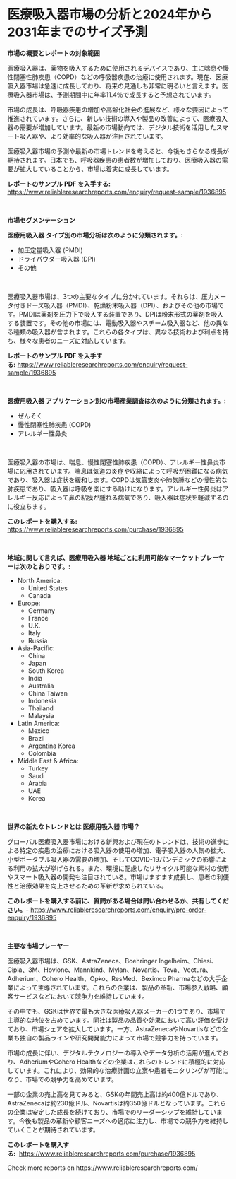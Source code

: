 <p><h1>医療吸入器市場の分析と2024年から2031年までのサイズ予測</h1></p><p><strong>市場の概要とレポートの対象範囲</strong></p>
<p><p>医療吸入器は、薬物を吸入するために使用されるデバイスであり、主に喘息や慢性閉塞性肺疾患（COPD）などの呼吸器疾患の治療に使用されます。現在、医療吸入器市場は急速に成長しており、将来の見通しも非常に明るいと言えます。医療吸入器市場は、予測期間中に年率11.4％で成長すると予想されています。</p><p>市場の成長は、呼吸器疾患の増加や高齢化社会の進展など、様々な要因によって推進されています。さらに、新しい技術の導入や製品の改善によって、医療吸入器の需要が増加しています。最新の市場動向では、デジタル技術を活用したスマート吸入器や、より効率的な吸入器が注目されています。</p><p>医療吸入器市場の予測や最新の市場トレンドを考えると、今後もさらなる成長が期待されます。日本でも、呼吸器疾患の患者数が増加しており、医療吸入器の需要が拡大していることから、市場は着実に成長しています。</p></p>
<p><strong>レポートのサンプル PDF を入手する:</strong> <a href="https://www.reliableresearchreports.com/enquiry/request-sample/1936895">https://www.reliableresearchreports.com/enquiry/request-sample/1936895</a></p>
<p>&nbsp;</p>
<p><strong>市場セグメンテーション</strong></p>
<p><strong>医療用吸入器 タイプ別の市場分析は次のように分類されます。:</strong></p>
<p><ul><li>加圧定量吸入器 (PMDI)</li><li>ドライパウダー吸入器 (DPI)</li><li>その他</li></ul></p>
<p>&nbsp;</p>
<p><p>医療吸入器市場は、3つの主要なタイプに分かれています。それらは、圧力メータ付きドーズ吸入器（PMDI）、乾燥粉末吸入器（DPI）、およびその他の市場です。PMDIは薬剤を圧力下で吸入する装置であり、DPIは粉末形式の薬剤を吸入する装置です。その他の市場には、電動吸入器やスチーム吸入器など、他の異なる種類の吸入器が含まれます。これらの各タイプは、異なる技術および利点を持ち、様々な患者のニーズに対応しています。</p></p>
<p><strong>レポートのサンプル PDF を入手する:</strong>&nbsp;<a href="https://www.reliableresearchreports.com/enquiry/request-sample/1936895">https://www.reliableresearchreports.com/enquiry/request-sample/1936895</a></p>
<p>&nbsp;</p>
<p><strong> 医療用吸入器 アプリケーション別の市場産業調査は次のように分類されます。:</strong></p>
<p><ul><li>ぜんそく</li><li>慢性閉塞性肺疾患 (COPD)</li><li>アレルギー性鼻炎</li></ul></p>
<p>&nbsp;</p>
<p><p>医療吸入器の市場は、喘息、慢性閉塞性肺疾患（COPD）、アレルギー性鼻炎市場に応用されています。喘息は気道の炎症や収縮によって呼吸が困難になる病気であり、吸入器は症状を緩和します。COPDは気管支炎や肺気腫などの慢性的な肺疾患であり、吸入器は呼吸を楽にする助けになります。アレルギー性鼻炎はアレルギー反応によって鼻の粘膜が腫れる病気であり、吸入器は症状を軽減するのに役立ちます。</p></p>
<p><strong>このレポートを購入する:</strong>&nbsp; <a href="https://www.reliableresearchreports.com/purchase/1936895">https://www.reliableresearchreports.com/purchase/1936895</a></p>
<p>&nbsp;</p>
<p><strong>地域に関して言えば、医療用吸入器 地域ごとに利用可能なマーケットプレーヤーは次のとおりです。:</strong></p>
<p><ul>
    <li>
        North America:
        <ul>
            <li>United States</li>
            <li>Canada</li>
        </ul>
    </li>
    <li>
        Europe:
        <ul>
            <li>Germany</li>
            <li>France</li>
            <li>U.K.</li>
            <li>Italy</li>
            <li>Russia</li>
        </ul>
    </li>
    <li>
        Asia-Pacific:
        <ul>
            <li>China</li>
            <li>Japan</li>
            <li>South Korea</li>
            <li>India</li>
            <li>Australia</li>
            <li>China Taiwan</li>
            <li>Indonesia</li>
            <li>Thailand</li>
            <li>Malaysia</li>
        </ul>
    </li>
    <li>
        Latin America:
        <ul>
            <li>Mexico</li>
            <li>Brazil</li>
            <li>Argentina Korea</li>
            <li>Colombia</li>
        </ul>
    </li>
    <li>
        Middle East & Africa:
        <ul>
            <li>Turkey</li>
            <li>Saudi</li>
            <li>Arabia</li>
            <li>UAE</li>
            <li>Korea</li>
        </ul>
    </li>
    </ul></p>
<p>&nbsp;</p>
<p><strong>世界の新たなトレンドとは 医療用吸入器 市場？</strong></p>
<p><p>グローバル医療吸入器市場における新興および現在のトレンドは、技術の進歩による特定の疾患の治療における吸入器の使用の増加、電子吸入器の人気の拡大、小型ポータブル吸入器の需要の増加、そしてCOVID-19パンデミックの影響による利用の拡大が挙げられる。また、環境に配慮したリサイクル可能な素材の使用やスマート吸入器の開発も注目されている。市場はますます成長し、患者の利便性と治療効果を向上させるための革新が求められている。</p></p>
<p><strong>このレポートを購入する前に、質問がある場合は問い合わせるか、共有してください。</strong>- <a href="https://www.reliableresearchreports.com/enquiry/pre-order-enquiry/1936895">https://www.reliableresearchreports.com/enquiry/pre-order-enquiry/1936895</a></p>
<p>&nbsp;</p>
<p><strong>主要な市場プレーヤー</strong></p>
<p><p>医療吸入器市場は、GSK、AstraZeneca、Boehringer Ingelheim、Chiesi、Cipla、3M、Hovione、Mannkind、Mylan、Novartis、Teva、Vectura、Adherium、Cohero Health、Opko、ResMed、Beximco Pharmaなどの大手企業によって主導されています。これらの企業は、製品の革新、市場参入戦略、顧客サービスなどにおいて競争力を維持しています。</p><p>その中でも、GSKは世界で最も大きな医療吸入器メーカーの1つであり、市場で主導的な地位を占めています。同社は製品の品質や効果において高い評価を受けており、市場シェアを拡大しています。一方、AstraZenecaやNovartisなどの企業も独自の製品ラインや研究開発能力によって市場で競争力を持っています。</p><p>市場の成長に伴い、デジタルテクノロジーの導入やデータ分析の活用が進んでおり、AdheriumやCohero Healthなどの企業はこれらのトレンドに積極的に対応しています。これにより、効果的な治療計画の立案や患者モニタリングが可能になり、市場での競争力を高めています。</p><p>一部の企業の売上高を見てみると、GSKの年間売上高は約400億ドルであり、AstraZenecaは約230億ドル、Novartisは約350億ドルとなっています。これらの企業は安定した成長を続けており、市場でのリーダーシップを維持しています。今後も製品の革新や顧客ニーズへの適応に注力し、市場での競争力を維持していくことが期待されています。</p></p>
<p><strong>このレポートを購入する:</strong>&nbsp;&nbsp;<a href="https://www.reliableresearchreports.com/purchase/1936895">https://www.reliableresearchreports.com/purchase/1936895</a></p>
<p>Check more reports on https://www.reliableresearchreports.com/</p>